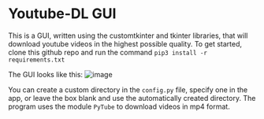 
# Youtube-DL GUI
This is a GUI, written using the customtkinter and tkinter libraries, that will download youtube videos in the highest possible quality. To get started, clone this github repo and run the command ``pip3 install -r requirements.txt``

The GUI looks like this: ![image](https://user-images.githubusercontent.com/120294776/208224719-290ef42a-b20d-405a-8cb6-5a7cd287f963.png)

You can create a custom directory in the ``config.py`` file, specify one in the app, or leave the box blank and use the automatically created directory. 
The program uses the module ``PyTube`` to download videos in mp4 format. 
